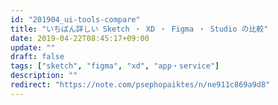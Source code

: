 ```yaml
---
id: "201904_ui-tools-compare"
title: "いちばん詳しい Sketch ・ XD ・ Figma ・ Studio の比較"
date: 2019-04-22T08:45:17+09:00
update: ""
draft: false
tags: ["sketch", "figma", "xd", "app・service"]
description: ""
redirect: "https://note.com/psephopaiktes/n/ne911c869a9d8"
---
```

